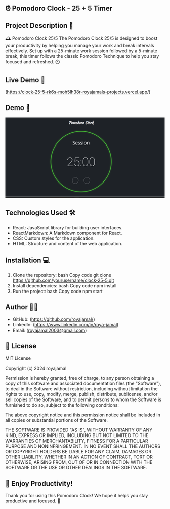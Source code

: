 ## ⏰ Pomodoro Clock - 25 + 5 Timer

## Project Description 📝
🕰️ Pomodoro Clock 25/5
The Pomodoro Clock 25/5 is designed to boost your productivity by helping you manage your work and break intervals effectively. Set up with a 25-minute work session followed by a 5-minute break, this timer follows the classic Pomodoro Technique to help you stay focused and refreshed. ⏲️

## Live Demo 🎥
(https://clock-25-5-rk6s-moh5lh38r-royajamals-projects.vercel.app/)

## Demo 📸
![screenshot](public/Screenshot%202024-09-12%20125443.png)

## Technologies Used 🛠️
- React: JavaScript library for building user interfaces.
- ReactMarkdown: A Markdown component for React.
- CSS: Custom styles for the application.
- HTML: Structure and content of the web application.

## Installation 💻
1. Clone the repository:
bash
Copy code
git clone https://github.com/yourusername/clock-25-5.git
2. Install dependencies:
bash
Copy code
npm install
3. Run the project:
bash
Copy code
npm start

## Author 👩‍💻
- GitHub: (https://github.com/royajamal/)
- LinkedIn: (https://www.linkedin.com/in/roya-jamal)
- Email: (royajamal2003@gmail.com)

## 📄 License
MIT License

Copyright (c) 2024 royajamal

Permission is hereby granted, free of charge, to any person obtaining a copy
of this software and associated documentation files (the "Software"), to deal
in the Software without restriction, including without limitation the rights
to use, copy, modify, merge, publish, distribute, sublicense, and/or sell
copies of the Software, and to permit persons to whom the Software is
furnished to do so, subject to the following conditions:

The above copyright notice and this permission notice shall be included in all
copies or substantial portions of the Software.

THE SOFTWARE IS PROVIDED "AS IS", WITHOUT WARRANTY OF ANY KIND, EXPRESS OR
IMPLIED, INCLUDING BUT NOT LIMITED TO THE WARRANTIES OF MERCHANTABILITY,
FITNESS FOR A PARTICULAR PURPOSE AND NONINFRINGEMENT. IN NO EVENT SHALL THE
AUTHORS OR COPYRIGHT HOLDERS BE LIABLE FOR ANY CLAIM, DAMAGES OR OTHER
LIABILITY, WHETHER IN AN ACTION OF CONTRACT, TORT OR OTHERWISE, ARISING FROM,
OUT OF OR IN CONNECTION WITH THE SOFTWARE OR THE USE OR OTHER DEALINGS IN THE
SOFTWARE.

## 🎉 Enjoy Productivity!
Thank you for using this Pomodoro Clock! We hope it helps you stay productive and focused. 🎯